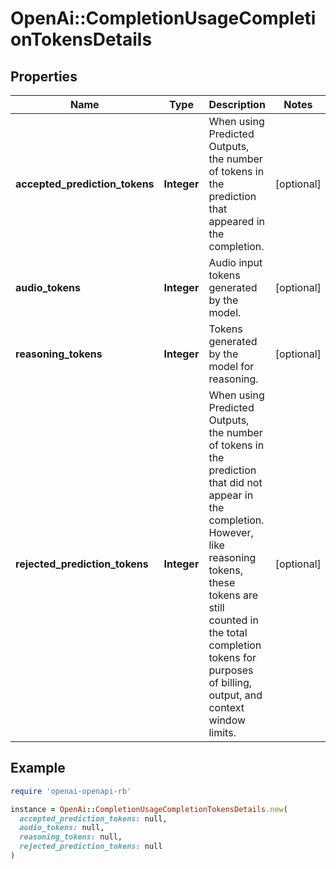 # OpenAi::CompletionUsageCompletionTokensDetails

## Properties

| Name | Type | Description | Notes |
| ---- | ---- | ----------- | ----- |
| **accepted_prediction_tokens** | **Integer** | When using Predicted Outputs, the number of tokens in the prediction that appeared in the completion.  | [optional] |
| **audio_tokens** | **Integer** | Audio input tokens generated by the model. | [optional] |
| **reasoning_tokens** | **Integer** | Tokens generated by the model for reasoning. | [optional] |
| **rejected_prediction_tokens** | **Integer** | When using Predicted Outputs, the number of tokens in the prediction that did not appear in the completion. However, like reasoning tokens, these tokens are still counted in the total completion tokens for purposes of billing, output, and context window limits.  | [optional] |

## Example

```ruby
require 'openai-openapi-rb'

instance = OpenAi::CompletionUsageCompletionTokensDetails.new(
  accepted_prediction_tokens: null,
  audio_tokens: null,
  reasoning_tokens: null,
  rejected_prediction_tokens: null
)
```

